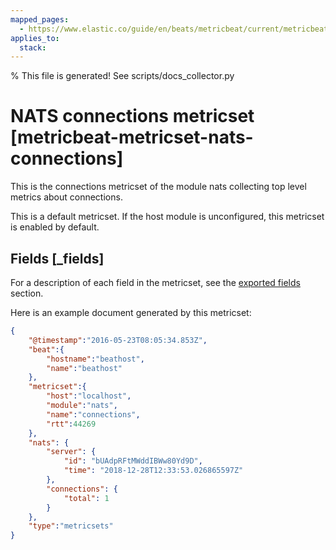 ```yaml
---
mapped_pages:
  - https://www.elastic.co/guide/en/beats/metricbeat/current/metricbeat-metricset-nats-connections.html
applies_to:
  stack: 
---
```


% This file is generated! See scripts/docs_collector.py

# NATS connections metricset [metricbeat-metricset-nats-connections]

This is the connections metricset of the module nats collecting top level metrics about connections.

This is a default metricset. If the host module is unconfigured, this metricset is enabled by default.

## Fields [_fields]

For a description of each field in the metricset, see the [exported fields](/reference/metricbeat/exported-fields-nats.md) section.

Here is an example document generated by this metricset:

```json
{
    "@timestamp":"2016-05-23T08:05:34.853Z",
    "beat":{
        "hostname":"beathost",
        "name":"beathost"
    },
    "metricset":{
        "host":"localhost",
        "module":"nats",
        "name":"connections",
        "rtt":44269
    },
    "nats": {
        "server": {
            "id": "bUAdpRFtMWddIBWw80Yd9D",
            "time": "2018-12-28T12:33:53.026865597Z"
        },
        "connections": {
            "total": 1
        }
    },
    "type":"metricsets"
}
```
